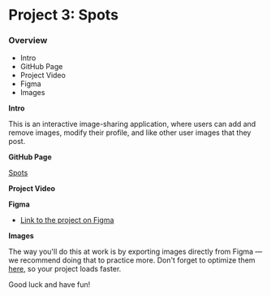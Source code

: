 # Project 3: Spots

### Overview

- Intro
- GitHub Page
- Project Video
- Figma
- Images

**Intro**

This is an interactive image-sharing application, where users can add and remove images, modify their profile, and like other user images that they post.

**GitHub Page**

[Spots](https://davamaya.github.io/se_project_spots/index.html)

**Project Video**

**Figma**

- [Link to the project on Figma](https://www.figma.com/file/BBNm2bC3lj8QQMHlnqRsga/Sprint-3-Project-%E2%80%94-Spots?type=design&node-id=2%3A60&mode=design&t=afgNFybdorZO6cQo-1)

**Images**

The way you'll do this at work is by exporting images directly from Figma — we recommend doing that to practice more. Don't forget to optimize them [here](https://tinypng.com/), so your project loads faster.

Good luck and have fun!
